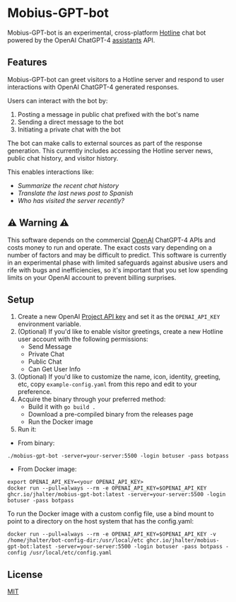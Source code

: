 # Mobius-GPT-bot

Mobius-GPT-bot is an experimental, cross-platform [Hotline](https://en.wikipedia.org/wiki/Hotline_Communications) chat bot powered by the OpenAI ChatGPT-4 [assistants](https://platform.openai.com/docs/api-reference/assistants) API.

## Features

Mobius-GPT-bot can greet visitors to a Hotline server and respond to user interactions with OpenAI ChatGPT-4 generated responses.

Users can interact with the bot by:

1. Posting a message in public chat prefixed with the bot's name
2. Sending a direct message to the bot
3. Initiating a private chat with the bot

The bot can make calls to external sources as part of the response generation.  This currently includes accessing the Hotline server news, public chat history, and visitor history.

This enables interactions like:

* _Summarize the recent chat history_
* _Translate the last news post to Spanish_
* _Who has visited the server recently?_


## ⚠️ Warning  ⚠️

This software depends on the commercial [OpenAI](https://platform.openai.com/overview) ChatGPT-4 APIs and costs money to run and operate. The exact costs vary depending on a number of factors and may be difficult to predict. This software is currently in an experimental phase with limited safeguards against abusive users and rife with bugs and inefficiencies, so it's important that you set low spending limits on your OpenAI account to prevent billing surprises.

## Setup

1. Create a new OpenAI [Project API key](https://platform.openai.com/api-keys) and set it as the `OPENAI_API_KEY` environment variable.
2. (Optional) If you'd like to enable visitor greetings, create a new Hotline user account with the following permissions:
   * Send Message
   * Private Chat
   * Public Chat
   * Can Get User Info
3. (Optional) If you'd like to customize the name, icon, identity, greeting, etc, copy `example-config.yaml` from this repo and edit to your preference.
4. Acquire the binary through your preferred method:
   * Build it with `go build .`
   * Download a pre-compiled binary from the releases page 
   * Run the Docker image
5. Run it:
* From binary:

`./mobius-gpt-bot -server=your-server:5500 -login botuser -pass botpass`

* From Docker image:
```
export OPENAI_API_KEY=<your OPENAI_API_KEY>
docker run --pull=always --rm -e OPENAI_API_KEY=$OPENAI_API_KEY ghcr.io/jhalter/mobius-gpt-bot:latest -server=your-server:5500 -login botuser -pass botpass
```

To run the Docker image with a custom config file, use a bind mount to point to a directory on the host system that has the config.yaml:

```
docker run --pull=always --rm -e OPENAI_API_KEY=$OPENAI_API_KEY -v /home/jhalter/bot-config-dir:/usr/local/etc ghcr.io/jhalter/mobius-gpt-bot:latest -server=your-server:5500 -login botuser -pass botpass -config /usr/local/etc/config.yaml
```

## License

[MIT](https://raw.githubusercontent.com/jhalter/mobius-gpt-bot/master/LICENSE)
